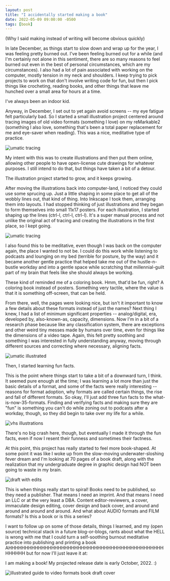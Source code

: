 ```yaml
---
layout: post
title: "I accidentally started making a book"
date: 2022-05-09 09:00:00 -0500
tags: [book]
---
```


(Why I said making instead of writing will become obvious quickly)

In late December, as things start to slow down and wrap up for the year, I was feeling pretty burned out. I've been feeling burned out for a while (and I'm certainly not alone in this sentiment, there are so many reasons to feel burned out even in the best of personal circumstances, which are my circumstances). I also had a lot of pain associated with working on the computer, mostly tension in my neck and shoulders. I keep trying to pick projects to work on that don't involve writing code for fun, but then I pick things like crocheting, reading books, and other things that leave me hunched over a small area for hours at a time.

I've always been an indoor kid.

Anyway, in December, I set out to yet again avoid screens -- my eye fatigue felt particularly bad. So I started a small illustration project centered around tracing images of old video formats (something I love) on my reMarkable2 (something I also love, something that's been a total paper replacement for me and eye-saver when reading). This was a nice, meditative type of practice.


![umatic tracing](/images/book-traced-umatic.jpg)


My intent with this was to create illustrations and then put them online, allowing other people to have open-license cute drawings for whatever purposes. I still intend to do that, but things have taken a bit of a detour.

The illustration project started to grow, and it keeps growing.

After moving the illustrations back into computer-land, I noticed they could use some sprucing up. Just a little shaping in some place to get all of the wobbly lines out, that kind of thing. Into Inkscape I took them, arranging them into layouts. I had stopped thinking of just illustrations and they began to form themselves into small 11x17 posters. For each illustration, I started shaping up the lines (ctrl-l, ctrl-l, ctrl-l). It's a super manual process and not unlike the original act of tracing and creating the illustrations in the first place, so I kept going.


![umatic tracing](/images/book-pre-umatic.jpg)

I also found this to be meditative, even though I was back on the computer again, the place I wanted to not be. I could do this work while listening to podcasts and lounging on my bed (terrible for posture, by the way) and it became another gentle practice that helped take me out of the hustle-n-bustle workday and into a gentle space while scratching that millennial-guilt part of my brain that feels like she should always be working.

These kind of reminded me of a coloring book. Hmm, that'd be fun, right? A coloring book instead of posters. Something very tactile, where the value is that it is something off-screen, that can be held.

From there, well, the pages were looking nice, but isn't it important to know a few details about these formats instead of just the names? Next thing I knew, I had a list of minimum significant properties -- analog/digital, era, developed by, also-known-as, capacity, dimensions. Now I'm in a bit of a research phase because like any classification system, there are exceptions and other weird tiny messes made by humans over time, even for things like the dimensions of a video tape. Again, this felt pretty soothing and something I was interested in fully understanding anyway, moving through different sources and correcting where necessary, aligning facts.

![umatic illustrated](/images/book-umatic.jpg)

Then, I started learning fun facts.

This is the point where things start to take a bit of a downward turn, I think. It seemed pure enough at the time; I was learning a lot more than just the basic details of a format, and some of the facts were really interesting -- reasons for format adoption, why formats are called certain things, the rise and fall of different formats. So okay, I'll just add three fun facts to the what-is-now-35-formats. Finding and verifying facts and making sure they are "fun" is something you can't do while zoning out to podcasts after a workday, though, so they did begin to take over my life for a while.


![vhs illustrations](/images/book-vhs.jpg)

There's no big crash here, though, but eventually I made it through the fun facts, even if now I resent their funness and sometimes their factness.

At this point, this project has really started to feel more book-shaped. At some point it was like I woke up from the slow-moving underwater-sloshing fever dream and I'm looking at 70 pages of a book draft, along with the realization that my undergraduate degree in graphic design had NOT been going to waste in my brain.


![draft with edits](/images/book-draft-with-edits.jpg)

This is when things really start to spiral! Books need to be published, so they need a publisher. That means I need an imprint. And that means I need an LLC or at the very least a DBA. Content editor-reviewers, a cover, immaculate design editing, cover design and back cover, and around and around and around and around. And what about AUDIO formats and FILM formats? Is this a book or is this a series? 

I want to follow up on some of those details, things I learned, and my (open source) technical stack in a future blog-or-blogs, rants about what the HELL is wrong with me that I could turn a self-soothing burnout meditative practice into publishing and printing a book AHHHHHHHHHHHHHHHHHHHHHHHHHHHHHHHHHHHHHHHHHHHHHHHHHHHHH but for now I'll just leave it at:

I am making a book! My projected release date is early October, 2022. :)

![illustrated guide to video formats book draft cover](/images/book-draft-cover.jpg)
